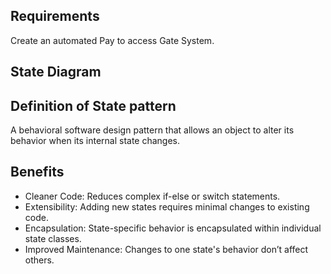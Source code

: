 ## Requirements

Create an automated Pay to access Gate System.

## State Diagram

## Definition of State pattern

A behavioral software design pattern that allows an object to alter its behavior when its internal state changes.

## Benefits

-  Cleaner Code: Reduces complex if-else or switch statements.
-  Extensibility: Adding new states requires minimal changes to existing code.
-  Encapsulation: State-specific behavior is encapsulated within individual state classes.
-  Improved Maintenance: Changes to one state's behavior don’t affect others.

